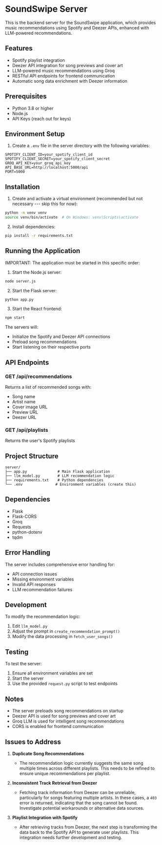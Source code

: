 # SoundSwipe Server 

This is the backend server for the SoundSwipe application, which provides music recommendations using Spotify and Deezer APIs, enhanced with LLM-powered recommendations.

## Features

- Spotify playlist integration
- Deezer API integration for song previews and cover art
- LLM-powered music recommendations using Groq
- RESTful API endpoints for frontend communication
- Automatic song data enrichment with Deezer information

## Prerequisites

- Python 3.8 or higher
- Node.js
- API Keys (reach out for keys)

## Environment Setup

1. Create a `.env` file in the server directory with the following variables:
```env
SPOTIFY_CLIENT_ID=your_spotify_client_id
SPOTIFY_CLIENT_SECRET=your_spotify_client_secret
GROQ_API_KEY=your_groq_api_key
API_BASE_URL=http://localhost:5000/api
PORT=5000
```

## Installation

1. Create and activate a virtual environment (recommended but not necessary --- skip this for now):
```bash
python -m venv venv
source venv/bin/activate  # On Windows: venv\Scripts\activate
```

2. Install dependencies:
```bash
pip install -r requirements.txt
```

## Running the Application

IMPORTANT: The application must be started in this specific order:

1. Start the Node.js server:
```bash
node server.js
```

2. Start the Flask server:
```bash
python app.py
```

3. Start the React frontend:
```bash
npm start
```

The servers will:
- Initialize the Spotify and Deezer API connections
- Preload song recommendations
- Start listening on their respective ports

## API Endpoints

### GET /api/recommendations
Returns a list of recommended songs with:
- Song name
- Artist name
- Cover image URL
- Preview URL
- Deezer URL

### GET /api/playlists
Returns the user's Spotify playlists

## Project Structure

```
server/
├── app.py              # Main Flask application
├── llm_model.py        # LLM recommendation logic
├── requirements.txt    # Python dependencies
└── .env               # Environment variables (create this)
```

## Dependencies

- Flask
- Flask-CORS
- Groq
- Requests
- python-dotenv
- tqdm

## Error Handling

The server includes comprehensive error handling for:
- API connection issues
- Missing environment variables
- Invalid API responses
- LLM recommendation failures

## Development

To modify the recommendation logic:
1. Edit `llm_model.py`
2. Adjust the prompt in `create_recommendation_prompt()`
3. Modify the data processing in `fetch_user_songs()`

## Testing

To test the server:
1. Ensure all environment variables are set
2. Start the server
3. Use the provided `request.py` script to test endpoints

## Notes

- The server preloads song recommendations on startup
- Deezer API is used for song previews and cover art
- Groq LLM is used for intelligent song recommendations
- CORS is enabled for frontend communication 

## Issues to Address

1. **Duplicate Song Recommendations**

   - The recommendation logic currently suggests the same song multiple times across different playlists. This needs to be refined to ensure unique recommendations per playlist.

2. **Inconsistent Track Retrieval from Deezer**

   - Fetching track information from Deezer can be unreliable, particularly for songs featuring multiple artists. In these cases, a `403` error is returned, indicating that the song cannot be found. Investigate potential workarounds or alternative data sources.

3. **Playlist Integration with Spotify**
   - After retrieving tracks from Deezer, the next step is transforming the data back to the Spotify API to generate user playlists. This integration needs further development and testing.
 